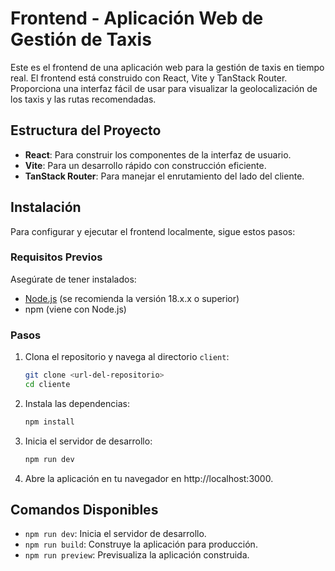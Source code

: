 # Frontend - Aplicación Web de Gestión de Taxis

Este es el frontend de una aplicación web para la gestión de taxis en tiempo real. El frontend está construido con React, Vite y TanStack Router. Proporciona una interfaz fácil de usar para visualizar la geolocalización de los taxis y las rutas recomendadas.

## Estructura del Proyecto

- **React**: Para construir los componentes de la interfaz de usuario.
- **Vite**: Para un desarrollo rápido con construcción eficiente.
- **TanStack Router**: Para manejar el enrutamiento del lado del cliente.

## Instalación

Para configurar y ejecutar el frontend localmente, sigue estos pasos:

### Requisitos Previos

Asegúrate de tener instalados:

- [Node.js](https://nodejs.org/) (se recomienda la versión 18.x.x o superior)
- npm (viene con Node.js)

### Pasos

1. Clona el repositorio y navega al directorio `client`:
   ```bash
   git clone <url-del-repositorio>
   cd cliente

2. Instala las dependencias:
   ```bash
   npm install
   ```
3. Inicia el servidor de desarrollo:
   ```bash
   npm run dev
   ```
4. Abre la aplicación en tu navegador en http://localhost:3000.

## Comandos Disponibles

- `npm run dev`: Inicia el servidor de desarrollo.
- `npm run build`: Construye la aplicación para producción.
- `npm run preview`: Previsualiza la aplicación construida.
